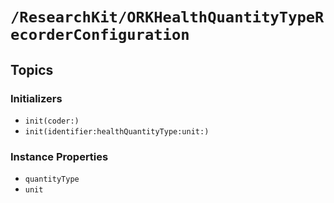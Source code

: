 # ``/ResearchKit/ORKHealthQuantityTypeRecorderConfiguration``

<!-- The content below this line is auto-generated and is redundant. You should either incorporate it into your content above this line or delete it. -->

## Topics

### Initializers

- ``init(coder:)``
- ``init(identifier:healthQuantityType:unit:)``

### Instance Properties

- ``quantityType``
- ``unit``